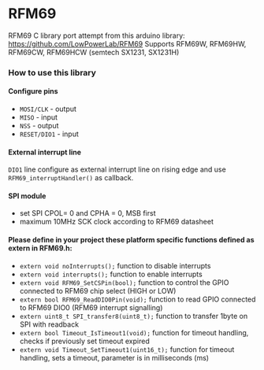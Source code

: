 # RFM69
RFM69 C library port attempt from this arduino library: https://github.com/LowPowerLab/RFM69
Supports RFM69W, RFM69HW, RFM69CW, RFM69HCW (semtech SX1231, SX1231H)

### How to use this library

#### Configure pins

- `MOSI/CLK` - output
- `MISO` - input
- `NSS` - output
- `RESET/DIO1` - input

#### External interrupt line
`DIO1` line configure as external interrupt line on rising edge and use `RFM69_interruptHandler()` as callback. 

#### SPI module
- set SPI CPOL= 0 and CPHA = 0, MSB first
- maximum 10MHz SCK clock according to RFM69 datasheet
 

#### Please define in your project these platform specific functions defined as extern in RFM69.h:
- `extern void noInterrupts();`             function to disable interrupts
- `extern void interrupts();`               function to enable interrupts  
- `extern void RFM69_SetCSPin(bool);`       function to control the GPIO connected to RFM69 chip select (HIGH or LOW)
- `extern bool RFM69_ReadDIO0Pin(void);`    function to read GPIO connected to RFM69 DIO0 (RFM69 interrupt signalling)
- `extern uint8_t SPI_transfer8(uint8_t);`  function to transfer 1byte on SPI with readback
- `extern bool Timeout_IsTimeout1(void);`   function for timeout handling, checks if previously set timeout expired
- `extern void Timeout_SetTimeout1(uint16_t);` function for timeout handling, sets a timeout, parameter is in milliseconds (ms)





